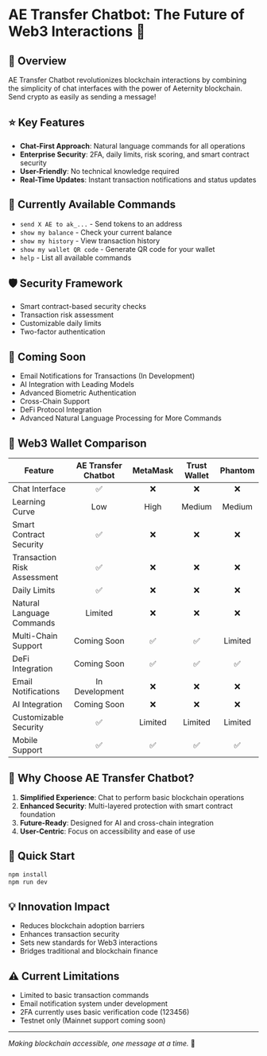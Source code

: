 # AE Transfer Chatbot: The Future of Web3 Interactions 🤖

## 🌟 Overview

AE Transfer Chatbot revolutionizes blockchain interactions by combining the simplicity of chat interfaces with the power of Aeternity blockchain. Send crypto as easily as sending a message!

## ⭐ Key Features

- **Chat-First Approach**: Natural language commands for all operations
- **Enterprise Security**: 2FA, daily limits, risk scoring, and smart contract security
- **User-Friendly**: No technical knowledge required
- **Real-Time Updates**: Instant transaction notifications and status updates

## 🤖 Currently Available Commands

- `send X AE to ak_...` - Send tokens to an address
- `show my balance` - Check your current balance
- `show my history` - View transaction history
- `show my wallet QR code` - Generate QR code for your wallet
- `help` - List all available commands

## 🛡️ Security Framework

- Smart contract-based security checks
- Transaction risk assessment
- Customizable daily limits
- Two-factor authentication

## 🔮 Coming Soon

- Email Notifications for Transactions (In Development)
- AI Integration with Leading Models
- Advanced Biometric Authentication
- Cross-Chain Support
- DeFi Protocol Integration
- Advanced Natural Language Processing for More Commands

## 💫 Web3 Wallet Comparison

| Feature | AE Transfer Chatbot | MetaMask | Trust Wallet | Phantom |
|---------|:------------------:|:---------:|:------------:|:--------:|
| Chat Interface | ✅ | ❌ | ❌ | ❌ |
| Learning Curve | Low | High | Medium | Medium |
| Smart Contract Security | ✅ | ❌ | ❌ | ❌ |
| Transaction Risk Assessment | ✅ | ❌ | ❌ | ❌ |
| Daily Limits | ✅ | ❌ | ❌ | ❌ |
| Natural Language Commands | Limited | ❌ | ❌ | ❌ |
| Multi-Chain Support | Coming Soon | ✅ | ✅ | Limited |
| DeFi Integration | Coming Soon | ✅ | ✅ | ✅ |
| Email Notifications | In Development | ❌ | ❌ | ❌ |
| AI Integration | Coming Soon | ❌ | ❌ | ❌ |
| Customizable Security | ✅ | Limited | Limited | Limited |
| Mobile Support | ✅ | ✅ | ✅ | ✅ |

## 🎯 Why Choose AE Transfer Chatbot?

1. **Simplified Experience**: Chat to perform basic blockchain operations
2. **Enhanced Security**: Multi-layered protection with smart contract foundation
3. **Future-Ready**: Designed for AI and cross-chain integration
4. **User-Centric**: Focus on accessibility and ease of use

## 🚀 Quick Start

```bash
npm install
npm run dev
```

## 💡 Innovation Impact

- Reduces blockchain adoption barriers
- Enhances transaction security
- Sets new standards for Web3 interactions
- Bridges traditional and blockchain finance

## ⚠️ Current Limitations

- Limited to basic transaction commands
- Email notification system under development
- 2FA currently uses basic verification code (123456)
- Testnet only (Mainnet support coming soon)

---

*Making blockchain accessible, one message at a time.* 🚀

